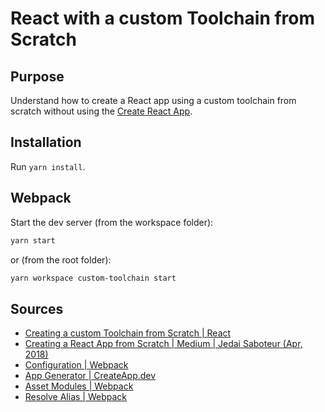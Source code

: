 # React with a custom Toolchain from Scratch

## Purpose

Understand how to create a React app using a custom toolchain from scratch without using the [Create React App](https://github.com/facebook/create-react-app).

## Installation

Run `yarn install`.

## Webpack

Start the dev server (from the workspace folder):

```sh
yarn start
```

or (from the root folder):

```sh
yarn workspace custom-toolchain start
```

## Sources

- [Creating a custom Toolchain from Scratch | React](https://reactjs.org/docs/create-a-new-react-app.html#creating-a-toolchain-from-scratch)
- [Creating a React App from Scratch | Medium | Jedai Saboteur (Apr, 2018)](https://medium.com/@JedaiSaboteur/creating-a-react-app-from-scratch-f3c693b84658)
- [Configuration | Webpack](https://webpack.js.org/configuration/)
- [App Generator | CreateApp.dev](https://createapp.dev/webpack)
- [Asset Modules | Webpack](https://webpack.js.org/guides/asset-modules/)
- [Resolve Alias | Webpack](https://webpack.js.org/configuration/resolve/#resolvealias)
